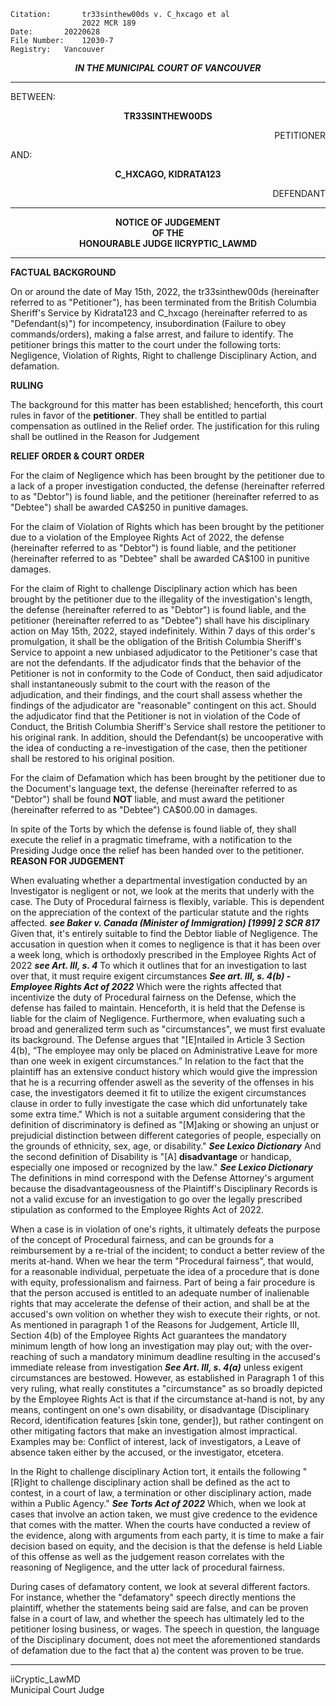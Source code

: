 	Citation:       tr33sinthew00ds v. C_hxcago et al
                	2022 MCR 189
	Date:		20220628
	File Number:	12030-7
	Registry:	Vancouver

<p align="center"><b><i>IN THE MUNICIPAL COURT OF VANCOUVER</b></i>

---

BETWEEN:
<p align="center"><b>		TR33SINTHEW00DS			</b>
<p align="right">		PETITIONER
<p>				AND:
<p align="center"><b>		C_HXCAGO, KIDRATA123			</b>
<p align="right">		DEFENDANT	

---

<p align="center">		
		<b>		NOTICE OF JUDGEMENT
<br>				OF THE
<br>				HONOURABLE JUDGE IICRYPTIC_LAWMD

</b>
	
---

**FACTUAL BACKGROUND**

On or around the date of May 15th, 2022, the tr33sinthew00ds (hereinafter referred to as "Petitioner"), has been terminated from the British Columbia Sheriff's Service by Kidrata123 and C_hxcago (hereinafter referred to as "Defendant(s)") for incompetency, insubordination (Failure to obey commands/orders), making a false arrest, and failure to identify. The petitioner brings this matter to the court under the following torts: Negligence, Violation of Rights, Right to challenge Disciplinary Action, and defamation. 

**RULING**

The background for this matter has been established; henceforth, this court rules in favor of the **petitioner**. They shall be entitled to partial compensation as outlined in the Relief order. The justification for this ruling shall be outlined in the Reason for Judgement

**RELIEF ORDER & COURT ORDER**

For the claim of Negligence which has been brought by the petitioner due to a lack of a proper investigation conducted, the defense (hereinafter referred to as "Debtor") is found liable, and the petitioner (hereinafter referred to as "Debtee") shall be awarded CA$250 in punitive damages. 

For the claim of Violation of Rights which has been brought by the petitioner due to a violation of the Employee Rights Act of 2022, the defense (hereinafter referred to as "Debtor") is found liable, and the petitioner (hereinafter referred to as "Debtee" shall be awarded CA$100 in punitive damages. 

For the claim of Right to challenge Disciplinary action which has been brought by the petitioner due to the illegality of the investigation's length, the defense (hereinafter referred to as "Debtor") is found liable, and the petitioner (hereinafter referred to as "Debtee") shall have his disciplinary action on May 15th, 2022, stayed indefinitely. Within 7 days of this order's promulgation, it shall be the obligation of the British Columbia Sheriff's Service to appoint a new unbiased adjudicator to the Petitioner's case that are not the defendants. If the adjudicator finds that the behavior of the Petitioner is not in conformity to the Code of Conduct, then said adjudicator shall instantaneously submit to the court with the reason of the adjudication, and their findings, and the court shall assess whether the findings of the adjudicator are "reasonable" contingent on this act. Should the adjudicator find that the Petitioner is not in violation of the Code of Conduct, the British Columbia Sheriff's Service shall restore the petitioner to his original rank. In addition, should the Defendant(s) be uncooperative with the idea of conducting a re-investigation of the case, then the petitioner shall be restored to his original position. 

For the claim of Defamation which has been brought by the petitioner due to the Document's language text, the defense (hereinafter referred to as "Debtor") shall be found **NOT** liable, and must award the petitioner (hereinafter referred to as "Debtee") CA$00.00 in damages.  

In spite of the Torts by which the defense is found liable of, they shall execute the relief in a pragmatic timeframe, with a notification to the Presiding Judge once the relief has been handed over to the petitioner.
**REASON FOR JUDGEMENT**

When evaluating whether a departmental investigation conducted by an Investigator is negligent or not, we look at the merits that underly with the case. The Duty of Procedural fairness is flexibly, variable. This is dependent on the appreciation of the context of the particular statute and the rights affected. ***see Baker v. Canada (Minister of Immigration) [1999] 2 SCR 817***  Given that, it's entirely suitable to find the Debtor liable of Negligence. The accusation in question when it comes to negligence is that it has been over a week long, which is orthodoxly prescribed in the Employee Rights Act of 2022 ***see Art. III, s. 4*** To which it outlines that for an investigation to last over that, it must require exigent circumstances ***See art. III, s. 4(b) - Employee Rights Act of 2022*** Which were the rights affected that incentivize the duty of Procedural fairness on the Defense, which the defense has failed to maintain. Henceforth, it is held that the Defense is liable for the claim of Negligence. Furthermore, when evaluating such a broad and generalized term such as "circumstances", we must first evaluate its background. The Defense argues that "[E]ntailed in Article 3 Section 4(b), “The employee may only be placed on Administrative Leave for more than one week in exigent circumstances.” In relation to the fact that the plaintiff has an extensive conduct history which would give the impression that he is a recurring offender aswell as the severity of the offenses in his case, the investigators deemed it fit to utilize the exigent circumstances clause in order to fully investigate the case which did unfortunately take some extra time." Which is not a suitable argument considering that the definition of discriminatory is defined as "[M]aking or showing an unjust or prejudicial distinction between different categories of people, especially on the grounds of ethnicity, sex, age, or disability." ***See Lexico Dictionary*** And the second definition of Disability is "[A] __disadvantage__ or handicap, especially one imposed or recognized by the law." ***See Lexico Dictionary*** The definitions in mind correspond with the Defense Attorney's argument because the disadvantageousness of the Plaintiff's Disciplinary Records is not a valid excuse for an investigation to go over the legally prescribed stipulation as conformed to the Employee Rights Act of 2022.

When a case is in violation of one's rights, it ultimately defeats the purpose of the concept of Procedural fairness, and can be grounds for a reimbursement by a re-trial of the incident; to conduct a better review of the merits at-hand. When we hear the term "Procedural fairness", that would, for a reasonable individual, perpetuate the idea of a procedure that is done with equity, professionalism and fairness. Part of being a fair procedure is that the person accused is entitled to an adequate number of inalienable rights that may accelerate the defense of their action, and shall be at the accused's own volition on whether they wish to execute their rights, or not. As mentioned in paragraph 1 of the Reasons for Judgement, Article III, Section 4(b) of the Employee Rights Act guarantees the mandatory minimum length of how long an investigation may play out; with the over-reaching of such a mandatory minimum deadline resulting in the accused's immediate release from investigation ***See Art. III, s. 4(a)*** unless exigent circumstances are bestowed. However, as established in Paragraph 1 of this very ruling, what really constitutes a "circumstance" as so broadly depicted by the Employee Rights Act is that if the circumstance at-hand is not, by any means, contingent on one's own disability, or disadvantage (Disciplinary Record, identification features [skin tone, gender]), but rather contingent on other mitigating factors that make an investigation almost impractical. Examples may be: Conflict of interest, lack of investigators, a Leave of absence taken either by the accused, or the investigator, etcetera. 

In the Right to challenge disciplinary Action tort, it entails the following "[R]ight to challenge disciplinary action shall be defined as the act to contest, in a court of law, a termination or other disciplinary action, made within a Public Agency." ***See Torts Act of 2022*** Which, when we look at cases that involve an action taken, we must give credence to the evidence that comes with the matter. When the courts have conducted a review of the evidence, along with arguments from each party, it is time to make a fair decision based on equity, and the decision is that the defense is held Liable of this offense as well as the judgement reason correlates with the reasoning of Negligence, and the utter lack of procedural fairness. 

During cases of defamatory content, we look at several different factors. For instance, whether the "defamatory" speech directly mentions the plaintiff, whether the statements being said are false, and can be proven false in a court of law, and whether the speech has ultimately led to the petitioner losing business, or wages. The speech in question, the language of the Disciplinary document, does not meet the aforementioned standards of defamation due to the fact that a) the content was proven to be true. 

---
	
iiCryptic_LawMD <br>
Municipal Court Judge
